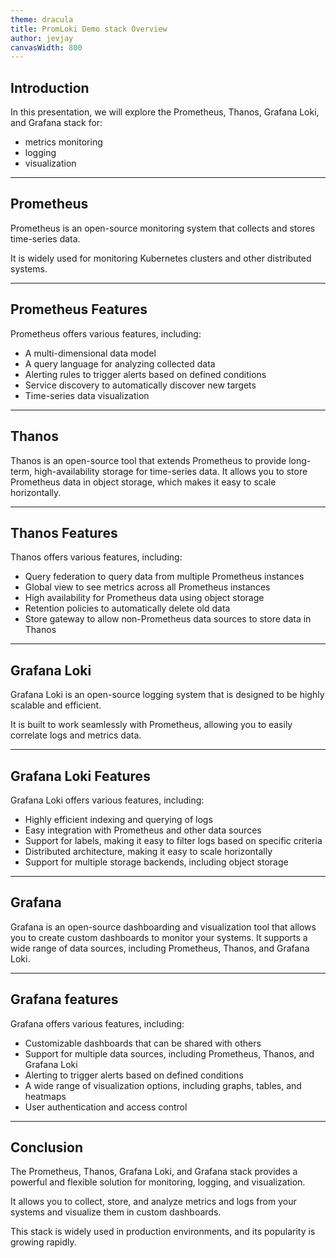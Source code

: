 ```yaml
---
theme: dracula
title: PromLoki Demo stack Overview
author: jevjay
canvasWidth: 800
---
```


## Introduction

In this presentation, we will explore the Prometheus, Thanos, Grafana Loki, and Grafana stack for:

- metrics monitoring
- logging
- visualization

---

## Prometheus

Prometheus is an open-source monitoring system that collects and stores time-series data. 

It is widely used for monitoring Kubernetes clusters and other distributed systems.

---

## Prometheus Features

Prometheus offers various features, including:

- A multi-dimensional data model
- A query language for analyzing collected data
- Alerting rules to trigger alerts based on defined conditions
- Service discovery to automatically discover new targets
- Time-series data visualization

---

## Thanos

Thanos is an open-source tool that extends Prometheus to provide long-term, high-availability storage for time-series data. 
It allows you to store Prometheus data in object storage, which makes it easy to scale horizontally.

---

## Thanos Features

Thanos offers various features, including:

- Query federation to query data from multiple Prometheus instances
- Global view to see metrics across all Prometheus instances
- High availability for Prometheus data using object storage
- Retention policies to automatically delete old data
- Store gateway to allow non-Prometheus data sources to store data in Thanos

---

## Grafana Loki

Grafana Loki is an open-source logging system that is designed to be highly scalable and efficient. 

It is built to work seamlessly with Prometheus, allowing you to easily correlate logs and metrics data.

--- 

## Grafana Loki Features

Grafana Loki offers various features, including:

- Highly efficient indexing and querying of logs
- Easy integration with Prometheus and other data sources
- Support for labels, making it easy to filter logs based on specific criteria
- Distributed architecture, making it easy to scale horizontally
- Support for multiple storage backends, including object storage

---

## Grafana

Grafana is an open-source dashboarding and visualization tool that allows you to create custom dashboards to monitor your systems. 
It supports a wide range of data sources, including Prometheus, Thanos, and Grafana Loki.

---

## Grafana features

Grafana offers various features, including:

- Customizable dashboards that can be shared with others
- Support for multiple data sources, including Prometheus, Thanos, and Grafana Loki
- Alerting to trigger alerts based on defined conditions
- A wide range of visualization options, including graphs, tables, and heatmaps
- User authentication and access control

---

## Conclusion

The Prometheus, Thanos, Grafana Loki, and Grafana stack provides a powerful and flexible solution for monitoring, logging, and visualization. 

It allows you to collect, store, and analyze metrics and logs from your systems and visualize them in custom dashboards. 

This stack is widely used in production environments, and its popularity is growing rapidly.

